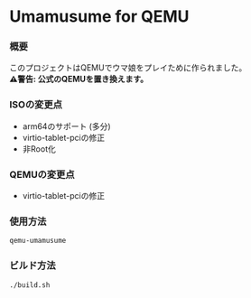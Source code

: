 # Umamusume for QEMU
### 概要 
このプロジェクトはQEMUでウマ娘をプレイために作られました。  
**:warning:警告: 公式のQEMUを置き換えます。**
### ISOの変更点
- arm64のサポート (多分)
- virtio-tablet-pciの修正
- 非Root化
### QEMUの変更点
- virtio-tablet-pciの修正
### 使用方法
```bash
qemu-umamusume
```
### ビルド方法
```bash
./build.sh
```
